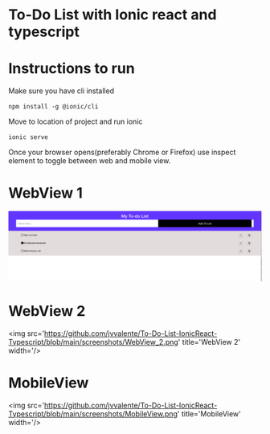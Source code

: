 # To-Do List with Ionic react and typescript

# Instructions to run
Make sure you have cli installed
```
npm install -g @ionic/cli
```

Move to location of project and run ionic
```
ionic serve
```

Once your browser opens(preferably Chrome or Firefox) use inspect element to toggle between web and mobile view.

# WebView 1
<img src='https://github.com/jvvalente/To-Do-List-IonicReact-Typescript/blob/main/screenshots/Webview_1.png' title='WebView 1' width=''/>

# WebView 2
<img src='https://github.com/jvvalente/To-Do-List-IonicReact-Typescript/blob/main/screenshots/WebView_2.png' title='WebView 2' width='/>
                                                                                                                                      
# MobileView
<img src='https://github.com/jvvalente/To-Do-List-IonicReact-Typescript/blob/main/screenshots/MobileView.png' title='MobileView' width='/>

